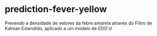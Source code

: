 # prediction-fever-yellow
Prevendo a densidade de vetores da febre amarela através do Filtro de Kalman Estendido, aplicado a um modelo de EDO's!
